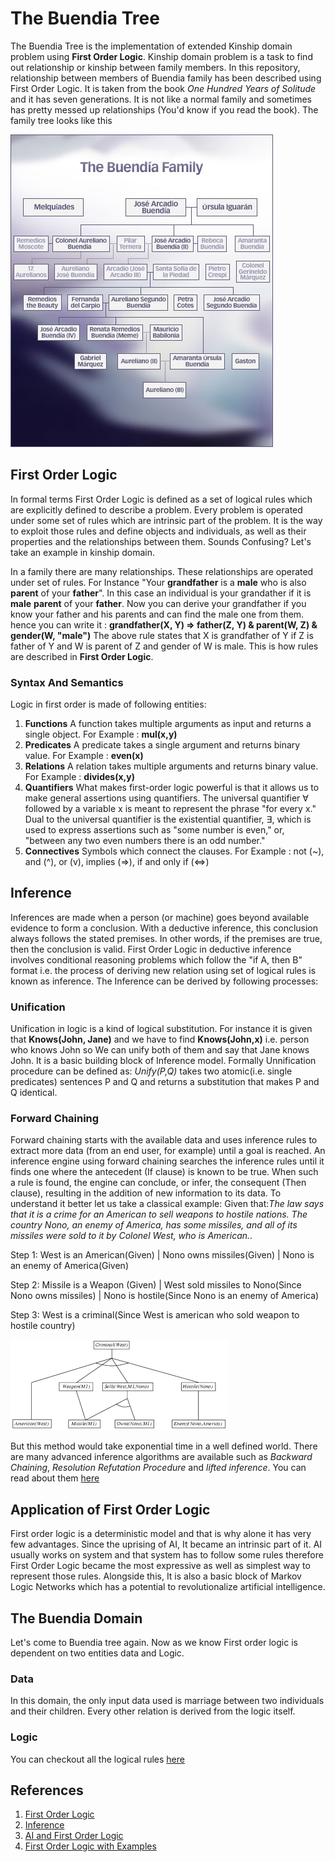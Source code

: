 # The Buendia Tree
The Buendia Tree is the implementation of extended Kinship domain problem using **First Order Logic**. Kinship domain problem is a task to find out relationship or kinship between family members. In this repository, relationship between members of Buendia family has been described using First Order Logic. It is taken from the book *One Hundred Years of Solitude* and it has seven generations. It is not like a normal family and sometimes has pretty messed up relationships (You'd know if you read the book). The family tree looks like this

![Buendia Family Tree](/oyos_characters_tree_420.jpg)


## First Order Logic
In formal terms First Order Logic is defined as a set of logical rules which are explicitly defined to describe a problem. Every problem is operated under some set of rules which are intrinsic part of the problem. It is the way to exploit those rules and define objects and individuals, as well as their properties and the relationships between them. Sounds Confusing? Let's take an example in kinship domain.

In a family there are many relationships. These relationships are operated under set of rules. For Instance "Your **grandfather** is a **male** who is also **parent** of your **father**". In this case an individual is your grandather if it is **male** **parent** of your **father**. Now you can derive your grandfather if you know your father and his parents and can find the male one from them. hence you can write it : 
**grandfather(X, Y) => father(Z, Y) & parent(W, Z) & gender(W, "male")**
The above rule states that X is grandfather of Y if  Z is father of Y and W is parent of Z and gender of W is male.
This is how rules are described in **First Order Logic**.

### Syntax And Semantics
Logic in first order is made of following entities:

1. **Functions**
A function takes multiple arguments as input and returns a single object.
For Example : **mul(x,y)**
2. **Predicates**
A predicate takes a single argument and returns binary value.
For Example : **even(x)**
3. **Relations**
A relation takes multiple arguments and returns binary value.
For Example : **divides(x,y)**
4. **Quantifiers**
What makes first-order logic powerful is that it allows us to make general assertions using quantifiers. The universal quantifier ∀ followed by a variable x is meant to represent the phrase "for every x."
Dual to the universal quantifier is the existential quantifier, ∃, which is used to express assertions such as "some number is even," or, "between any two even numbers there is an odd number."
5. **Connectives**
Symbols which connect the clauses.
For Example : not (~), and (^), or (v), implies (=>), if and only if (<=>)

## Inference
Inferences are made when a person (or machine) goes beyond available evidence to form a conclusion. With a deductive inference, this conclusion always follows the stated premises. In other words, if the premises are true, then the conclusion is valid. First Order Logic in deductive inference involves conditional reasoning problems which follow the "if A, then B" format i.e. the process of deriving new relation using set of logical rules is known as inference.
The Inference can be derived by following processes:
### Unification
Unification in logic is a kind of logical substitution. For instance it is given that **Knows(John, Jane)** and we have to find **Knows(John,x)** i.e. person who knows John so We can unify both of them and say that Jane knows John. It is a basic building block of Inference model.
Formally Unnification procedure can be defined as:
*Unify(P,Q)* takes two atomic(i.e. single predicates) sentences P and Q and returns a substitution that makes P and Q identical.

### Forward Chaining
Forward chaining starts with the available data and uses inference rules to extract more data (from an end user, for example) until a goal is reached. An inference engine using forward chaining searches the inference rules until it finds one where the antecedent (If clause) is known to be true. When such a rule is found, the engine can conclude, or infer, the consequent (Then clause), resulting in the addition of new information to its data. To understand it better let us take a classical example:
Given that:*The law says that it is a crime for an American to sell weapons to hostile nations. The country Nono, an enemy of America, has some missiles, and all of its missiles were sold to it by Colonel West, who is American.*.

Step 1: West is an American(Given) |  Nono owns missiles(Given) | Nono is an enemy of America(Given)

Step 2: Missile is a Weapon (Given) | West sold missiles to Nono(Since Nono owns missiles) | Nono is  hostile(Since Nono is an enemy of America)

Step 3: West is a criminal(Since West is american who sold weapon to hostile country)


![Forward Chaining](/forward_chaining_example.png)

But this method would take exponential time in a well defined world. There are many advanced inference algorithms are available such as *Backward Chaining*, *Resolution Refutation Procedure* and  *lifted inference*. You can read  about them [here](http://pages.cs.wisc.edu/~dyer/cs540/notes/fopc.html)  

## Application of First Order Logic
First order logic is a deterministic model and that is why alone it has very few advantages. Since the uprising of AI, It became an intrinsic part of it. AI usually works on system and that system has to follow some rules therefore First Order  Logic became the most expressive as well as simplest way to represent those rules.
Alongside this, It is also a basic block of Markov Logic Networks which has a potential to revolutionalize artificial intelligence.
## The Buendia Domain
Let's come to Buendia tree again. Now as we know First order logic is dependent on two entities data and Logic.
### Data
In this domain, the only input data used is marriage between two individuals and their children. Every other relation is derived from the logic itself.
### Logic
You can checkout all the logical rules [here](/logic.py)

## References
1. [First Order Logic](https://leanprover.github.io/logic_and_proof/first_order_logic.html)
2. [Inference](http://www.cs.cornell.edu/courses/cs4700/2011fa/lectures/16_FirstOrderLogic.pdf)
3.  [AI and First Order Logic](https://ipvs.informatik.uni-stuttgart.de/mlr/marc/teaching/15-ArtificialIntelligence/10-firstOrderLogic.pdf)
4. [First Order Logic with Examples](https://formal.iti.kit.edu/~beckert/teaching/Einfuehrung-KI-WS0304/08FirstOrderLogic.pdf)